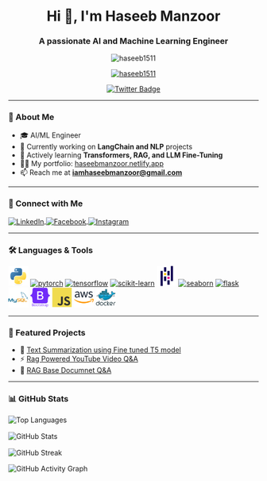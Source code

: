 <h1 align="center">Hi 👋, I'm Haseeb Manzoor</h1>
<h3 align="center">A passionate AI and Machine Learning Engineer</h3>

<p align="center">
  <img src="https://komarev.com/ghpvc/?username=haseeb1511&label=Profile%20views&color=0e75b6&style=flat" alt="haseeb1511" />
</p>

<p align="center">
  <a href="https://github.com/ryo-ma/github-profile-trophy">
    <img src="https://github-profile-trophy.vercel.app/?username=haseeb1511&theme=onedark" alt="haseeb1511" />
  </a>
</p>

<p align="center">
  <a href="https://twitter.com/haseebmanzoor_" target="blank">
    <img src="https://img.shields.io/twitter/follow/haseebmanzoor_?logo=twitter&style=for-the-badge" alt="Twitter Badge" />
  </a>
</p>

---

### 🚀 About Me

- 🎓 AI/ML Engineer  
- 🔭 Currently working on **LangChain and NLP** projects  
- 🌱 Actively learning **Transformers, RAG, and LLM Fine-Tuning**  
- 👨‍💻 My portfolio: [haseebmanzoor.netlify.app](https://haseebmanzoor.netlify.app)  
- 📫 Reach me at **iamhaseebmanzoor@gmail.com**

---

### 🔗 Connect with Me

<p align="left">
  <a href="https://linkedin.com/in/haseebmanzoor" target="blank">
    <img align="center" src="https://raw.githubusercontent.com/rahuldkjain/github-profile-readme-generator/master/src/images/icons/Social/linked-in-alt.svg" alt="LinkedIn" height="30" width="40" />
  </a>
  <a href="https://facebook.com/haseebmanzoor" target="blank">
    <img align="center" src="https://raw.githubusercontent.com/rahuldkjain/github-profile-readme-generator/master/src/images/icons/Social/facebook.svg" alt="Facebook" height="30" width="40" />
  </a>
  <a href="https://instagram.com/haseebmanzoor_" target="blank">
    <img align="center" src="https://raw.githubusercontent.com/rahuldkjain/github-profile-readme-generator/master/src/images/icons/Social/instagram.svg" alt="Instagram" height="30" width="40" />
  </a>
</p>

---

### 🛠️ Languages & Tools

<p align="left">
  <a href="https://www.python.org" target="_blank" rel="noreferrer"><img src="https://raw.githubusercontent.com/devicons/devicon/master/icons/python/python-original.svg" alt="python" width="40" height="40"/></a>
  <a href="https://pytorch.org/" target="_blank" rel="noreferrer"><img src="https://www.vectorlogo.zone/logos/pytorch/pytorch-icon.svg" alt="pytorch" width="40" height="40"/></a>
  <a href="https://www.tensorflow.org" target="_blank" rel="noreferrer"><img src="https://www.vectorlogo.zone/logos/tensorflow/tensorflow-icon.svg" alt="tensorflow" width="40" height="40"/></a>
  <a href="https://scikit-learn.org/" target="_blank" rel="noreferrer"><img src="https://upload.wikimedia.org/wikipedia/commons/0/05/Scikit_learn_logo_small.svg" alt="scikit-learn" width="40" height="40"/></a>
  <a href="https://pandas.pydata.org/" target="_blank" rel="noreferrer"><img src="https://raw.githubusercontent.com/devicons/devicon/2ae2a900d2f041da66e950e4d48052658d850630/icons/pandas/pandas-original.svg" alt="pandas" width="40" height="40"/></a>
  <a href="https://seaborn.pydata.org/" target="_blank" rel="noreferrer"><img src="https://seaborn.pydata.org/_images/logo-mark-lightbg.svg" alt="seaborn" width="40" height="40"/></a>
  <a href="https://flask.palletsprojects.com/" target="_blank" rel="noreferrer"><img src="https://www.vectorlogo.zone/logos/pocoo_flask/pocoo_flask-icon.svg" alt="flask" width="40" height="40"/></a>
  <a href="https://www.mysql.com/" target="_blank" rel="noreferrer"><img src="https://raw.githubusercontent.com/devicons/devicon/master/icons/mysql/mysql-original-wordmark.svg" alt="mysql" width="40" height="40"/></a>
  <a href="https://getbootstrap.com" target="_blank" rel="noreferrer"><img src="https://raw.githubusercontent.com/devicons/devicon/master/icons/bootstrap/bootstrap-plain-wordmark.svg" alt="bootstrap" width="40" height="40"/></a>
  <a href="https://developer.mozilla.org/en-US/docs/Web/JavaScript" target="_blank" rel="noreferrer"><img src="https://raw.githubusercontent.com/devicons/devicon/master/icons/javascript/javascript-original.svg" alt="javascript" width="40" height="40"/></a>
  <a href="https://aws.amazon.com" target="_blank" rel="noreferrer"><img src="https://raw.githubusercontent.com/devicons/devicon/master/icons/amazonwebservices/amazonwebservices-original-wordmark.svg" alt="aws" width="40" height="40"/></a>
  <a href="https://www.docker.com/" target="_blank" rel="noreferrer"><img src="https://raw.githubusercontent.com/devicons/devicon/master/icons/docker/docker-original-wordmark.svg" alt="docker" width="40" height="40"/></a>
</p>

---

### 📌 Featured Projects

- 🤖 [Text Summarization using Fine tuned T5 model](https://github.com/Haseeb1511/Text_summarization-UsingT5-Finetuned-.git)
- ⚡ [Rag Powered YouTube Video Q&A](https://github.com/haseeb1511/iot-pfc-system)
- 🔎 [RAG Base Documnet Q&A](https://github.com/Haseeb1511/Document_Q-A_RAG_BASE.git)

---

### 📊 GitHub Stats

<p align="left">
  <img align="center" src="https://github-readme-stats.vercel.app/api/top-langs?username=haseeb1511&show_icons=true&locale=en&layout=compact" alt="Top Languages" />
</p>

<p align="left">
  <img align="center" src="https://github-readme-stats.vercel.app/api?username=haseeb1511&show_icons=true&locale=en" alt="GitHub Stats" />
</p>

<p align="left">
  <img align="center" src="https://github-readme-streak-stats.herokuapp.com/?user=haseeb1511" alt="GitHub Streak" />
</p>

<p align="left">
  <img align="center" src="https://github-readme-activity-graph.cyclic.app/graph?username=haseeb1511&theme=dracula" alt="GitHub Activity Graph" />
</p>
